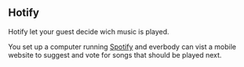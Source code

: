 ## Hotify

Hotify let your guest decide wich music is played.

You set up a computer running [Spotify](http://http://www.spotify.com/uk/ "music sreaming application") and everbody can vist a mobile website to suggest and vote for songs that should be played next.